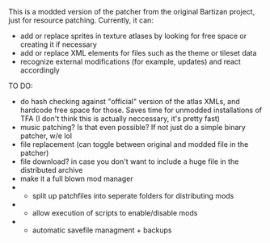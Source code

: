 This is a modded version of the patcher from the original Bartizan project, just for resource patching. Currently, it can:
- add or replace sprites in texture atlases by looking for free space or creating it if necessary
- add or replace XML elements for files such as the theme or tileset data
- recognize external modifications (for example, updates) and react accordingly

TO DO:
- do hash checking against "official" version of the atlas XMLs, and hardcode free space for those. Saves time for unmodded installations of TFA (I don't think this is actually neccessary, it's pretty fast)
- music patching? Is that even possible? If not just do a simple binary patcher, w/e lol
- file replacement (can toggle between original and modded file in the patcher)
- file download? in case you don't want to include a huge file in the distributed archive
- make it a full blown mod manager
- - split up patchfiles into seperate folders for distributing mods
- - allow execution of scripts to enable/disable mods
- - automatic savefile managment + backups